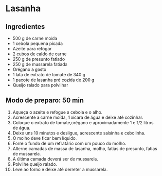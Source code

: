 # Lasanha
## Ingredientes
- 500 g de carne moída
- 1 cebola pequena picada
- Azeite para refogar
- 2 cubos de caldo de carne
- 250 g de presunto fatiado
- 250 g de mussarela fatiada
- Orégano a gosto
- 1 lata de extrato de tomate de 340 g
- 1 pacote de lasanha pré cozida de 200 g
- Queijo ralado para polvilhar

## Modo de preparo: 50 min
1. Aqueça o azeite e refogue a cebola e o alho.
2. Acrescente a carne moída, 1 xícara de água e deixe até cozinhar.
3. Coloque o extrato de tomate,orégano e aproximadamente 1 e 1/2 litros de água.
4. Deixe uns 10 minutos e desligue, acrescente salsinha e cebolinha.
5. O molho deve ficar bem líquido.
6. Forre o fundo de um refratário com um pouco do molho.
7. Alterne camadas de massa de lasanha, molho, fatias de presunto, fatias de mussarela.
8. A última camada deverá ser de mussarela.
9. Polvilhe queijo ralado.
10. Leve ao forno e deixe até derreter a mussarela.


